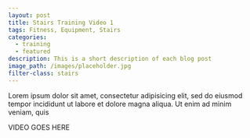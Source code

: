 ```yaml
---
layout: post
title: Stairs Training Video 1
tags: Fitness, Equipment, Stairs
categories:
  - training
  - featured
description: This is a short description of each blog post
image_path: /images/placeholder.jpg
filter-class: stairs
---
```


Lorem ipsum dolor sit amet, consectetur adipisicing elit, sed do eiusmod tempor incididunt ut labore et dolore magna aliqua. Ut enim ad minim veniam, quis

VIDEO GOES HERE
